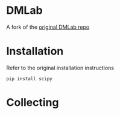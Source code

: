  # DMLab

 A fork of the [original DMLab repo](https://github.com/deepmind/lab)

 # Installation

 Refer to the original installation instructions

 `pip install scipy`

 # Collecting